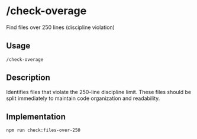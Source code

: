 # /check-overage

Find files over 250 lines (discipline violation)

## Usage
```
/check-overage
```

## Description
Identifies files that violate the 250-line discipline limit. These files should be split immediately to maintain code organization and readability.

## Implementation
```bash
npm run check:files-over-250
```